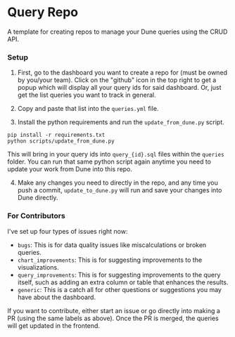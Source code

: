 # Query Repo

A template for creating repos to manage your Dune queries using the CRUD API.

### Setup

1. First, go to the dashboard you want to create a repo for (must be owned by you/your team). Click on the "github" icon in the top right to get a popup which will display all your query ids for said dashboard. Or, just get the list queries you want to track in general.

2. Copy and paste that list into the `queries.yml` file. 

3. Install the python requirements and run the `update_from_dune.py` script. 

```
pip install -r requirements.txt
python scripts/update_from_dune.py
```

This will bring in your query ids into `query_{id}.sql` files within the `queries` folder. You can run that same python script again anytime you need to update your work from Dune into this repo. 

4. Make any changes you need to directly in the repo, and any time you push a commit, `update_to_dune.py` will run and save your changes into Dune directly.

### For Contributors

I've set up four types of issues right now:
- `bugs`: This is for data quality issues like miscalculations or broken queries.
- `chart_improvements`: This is for suggesting improvements to the visualizations.
- `query_improvements`: This is for suggesting improvements to the query itself, such as adding an extra column or table that enhances the results.
- `generic`: This is a catch all for other questions or suggestions you may have about the dashboard.

If you want to contribute, either start an issue or go directly into making a PR (using the same labels as above). Once the PR is merged, the queries will get updated in the frontend.